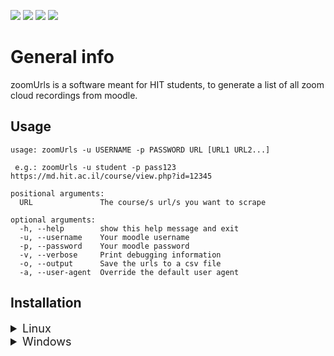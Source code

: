 <!-- Badges -->
[![](https://img.shields.io/github/v/release/ItaiShek/zoomUrls)](https://github.com/ItaiShek/zoomUrls/releases)
![](https://img.shields.io/github/downloads/ItaiShek/zoomUrls/total?color=red)
[![](https://img.shields.io/github/issues/ItaiShek/zoomUrls?color=yellow)](https://github.com/ItaiShek/zoomUrls/issues)
[![](https://img.shields.io/github/license/ItaiShek/zoomUrls?label=license&color=green)](https://github.com/ItaiShek/zoomUrls/blob/main/LICENSE)

# General info

zoomUrls is a software meant for HIT students, to generate a list of all zoom cloud recordings from moodle.

## Usage
```
usage: zoomUrls -u USERNAME -p PASSWORD URL [URL1 URL2...]

 e.g.: zoomUrls -u student -p pass123 https://md.hit.ac.il/course/view.php?id=12345

positional arguments:
  URL               The course/s url/s you want to scrape

optional arguments:
  -h, --help        show this help message and exit
  -u, --username    Your moodle username
  -p, --password    Your moodle password
  -v, --verbose     Print debugging information
  -o, --output      Save the urls to a csv file
  -a, --user-agent  Override the default user agent
```

## Installation

<details>

<summary style="font-size:large">Linux</summary>

#### Method 1: Using curl 

```bash
sudo curl -L https://github.com/ItaiShek/zoomUrls/releases/download/v1.0.0/zoomUrls -o /usr/local/bin/zoomUrls
sudo chmod a+rx /usr/local/bin/zoomUrls
```

#### Method 2: Using wget

```bash
sudo wget https://github.com/ItaiShek/zoomUrls/releases/download/v1.0.0/zoomUrls -O /usr/local/bin/zoomUrls
sudo chmod a+rx /usr/local/bin/zoomUrls
```

#### Method 3: Direct download

Download it from [here](https://github.com/ItaiShek/zoomUrls/releases/download/v1.0.0/zoomUrls).

#### Method 4: Clone repository

Requires: python >= 3.6

```bash
git clone https://github.com/ItaiShek/zoomUrls.git && cd zoomUrls
python -m pip install -r requirements.txt
```

</details>


<details>

<summary style="font-size:large">Windows</summary>

#### Direct download

Download it from [here](https://github.com/ItaiShek/zoomUrls/releases/download/v1.0.0/zoomUrls.exe).

Add the file to any folder except "C:\Windows\System32", and add it to [PATH](https://docs.microsoft.com/en-us/previous-versions/office/developer/sharepoint-2010/ee537574(v=office.14)).

</details>


